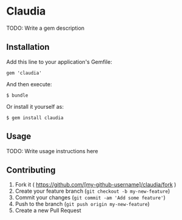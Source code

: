 # Claudia

TODO: Write a gem description

## Installation

Add this line to your application's Gemfile:

    gem 'claudia'

And then execute:

    $ bundle

Or install it yourself as:

    $ gem install claudia

## Usage

TODO: Write usage instructions here

## Contributing

1. Fork it ( https://github.com/[my-github-username]/claudia/fork )
2. Create your feature branch (`git checkout -b my-new-feature`)
3. Commit your changes (`git commit -am 'Add some feature'`)
4. Push to the branch (`git push origin my-new-feature`)
5. Create a new Pull Request
